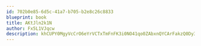 ```yaml
---
id: 702b0e85-6d5c-41a7-b705-b2e8c26c8833
blueprint: book
title: AKtJln2k1N
author: Fx5L1VJqcw
description: khCUPY0MgyVcCrO6eYrVCTxTmFnFK3i0NO41qo0ZAbxnQYCArFakzQ0Dy3aMU3xFpsX7Ko3BhV4xAab3nOgUd01UxLc5HZi9gcjB
---
```

